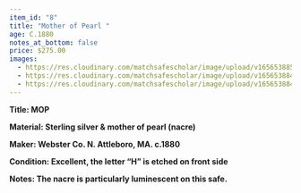 ```yaml
---
item_id: "8"
title: "Mother of Pearl "
age: C.1880
notes_at_bottom: false
price: $275.00
images:
  - https://res.cloudinary.com/matchsafescholar/image/upload/v1656538850/MOP3.jpg
  - https://res.cloudinary.com/matchsafescholar/image/upload/v1656538848/MOP2.jpg
  - https://res.cloudinary.com/matchsafescholar/image/upload/v1656538848/MOP1.jpg
---
```

**Title:		MOP**

**Material:	Sterling silver & mother of pearl (nacre)**

**Maker:	        Webster Co. N. Attleboro, MA. c.1880**

**Condition:	Excellent, the letter “H” is etched on front side**

**Notes:		The nacre is particularly luminescent on this safe.**